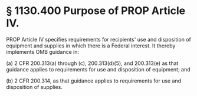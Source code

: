 # § 1130.400   Purpose of PROP Article IV.

PROP Article IV specifies requirements for recipients' use and disposition of equipment and supplies in which there is a Federal interest. It thereby implements OMB guidance in:


(a) 2 CFR 200.313(a) through (c), 200.313(d)(5), and 200.313(e) as that guidance applies to requirements for use and disposition of equipment; and


(b) 2 CFR 200.314, as that guidance applies to requirements for use and disposition of supplies.




